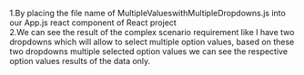 1.By placing the file name of MultipleValueswithMultipleDropdowns.js into our App.js react component of React project  
2.We can see the result of the complex scenario requirement like I have two dropdowns which will allow to select multiple option values, based on these two dropdowns multiple selected option values we can see the respective option values results of the data only.

